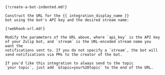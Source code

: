     {!create-a-bot-indented.md!}

    Construct the URL for the {{ integration_display_name }}
    bot using the bot's API key and the desired stream name:

    {!webhook-url.md!}

    Modify the parameters of the URL above, where `api_key` is the API key
    of your Zulip bot, and `stream` is the URL-encoded stream name you want the
    notifications sent to. If you do not specify a `stream`, the bot will
    send notifications via PMs to the creator of the bot.

    If you'd like this integration to always send to the topic
    `your topic`, just add `&topic=your%20topic` to the end of the URL.
